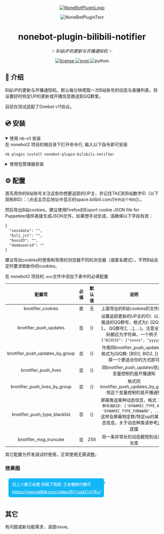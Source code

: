 <div align="center">
  <a href="https://v2.nonebot.dev/store"><img src="https://github.com/A-kirami/nonebot-plugin-template/blob/resources/nbp_logo.png" width="180" height="180" alt="NoneBotPluginLogo"></a>
  <br>
  <p><img src="https://github.com/A-kirami/nonebot-plugin-template/blob/resources/NoneBotPlugin.svg" width="240" alt="NoneBotPluginText"></p>
</div>

<div align="center">

# nonebot-plugin-bilibili-notifier

_✨ B站UP的更新与开播通知机 ✨_


<a href="./LICENSE">
    <img src="https://img.shields.io/github/license/owner/nonebot-plugin-bilibili-notifier.svg" alt="license">
</a>
<a href="https://pypi.python.org/pypi/nonebot-plugin-bilibili-notifier">
    <img src="https://img.shields.io/pypi/v/nonebot-plugin-bilibili-notifier.svg" alt="pypi">
</a>
<img src="https://img.shields.io/badge/python-3.8+-blue.svg" alt="python">

</div>

## 📖 介绍

B站UP的更新与开播通知机，默认每分钟爬取一次B站账号的动态与直播列表，将设置好的特定UP的更新或开播信息推送到QQ群里。

目前仅测试适配了Onebot v11协议。

## 💿 安装

<details open>
<summary>使用 nb-cli 安装</summary>
在 nonebot2 项目的根目录下打开命令行, 输入以下指令即可安装

    nb plugin install nonebot-plugin-bilibili-notifier

</details>

<details>
<summary>使用包管理器安装</summary>
在 nonebot2 项目的插件目录下, 打开命令行, 根据你使用的包管理器, 输入相应的安装命令

<details>
<summary>pip</summary>

    pip install nonebot-plugin-bilibili-notifier
</details>
<details>
<summary>pdm</summary>

    pdm add nonebot-plugin-bilibili-notifier
</details>
<details>
<summary>poetry</summary>

    poetry add nonebot-plugin-bilibili-notifier
</details>
<details>
<summary>conda</summary>

    conda install nonebot-plugin-bilibili-notifier
</details>

打开 nonebot2 项目根目录下的 `pyproject.toml` 文件, 在 `[tool.nonebot]` 部分追加写入

    plugins = ["nonebot_plugin_bilibili_notifier"]

</details>

## ⚙️ 配置

首先用你的B站账号关注这些你想要追踪的UP主，并记住TA们的B站数字ID（以下简称BID）：（点击主页后地址中显示的space.bilibili.com/\[`中的这个号码`\]）。

然后导出B站cookies，建议使用Firefox的Export cookie JSON file for Puppeteer插件直接生成JSON文件，如果想手动生成，请确保以下字段有效：
```
{
  "sessdata": "",
  "bili_jct": "",
  "buvid3": "",
  "dedeuserid": "" 
}
```
建议导出cookies时使用和常用的浏览器不同的浏览器（或匿名模式），不然B站会定时要求刷新你的cookies。

在 nonebot2 项目的`.env`文件中添加下表中的必填配置

| 配置项 | 必填 | 默认值 | 说明 |
|:-----:|:----:|:----:|:----:|
| bnotifier_cookies | 是 | 无 | 上面导出的B站cookies的文件路径 |
| bnotifier_push_updates | 否 | {} | 设置追踪更新的UP主的ID）以及要推送的QQ群号，格式为{<BID1>: \[QQ群号1， QQ群号2, ...\], ...}。注意全部号码都应为字符串，一个例子：`{"823532": ["xxxxx", "yyyyy"]}`|
| bnotifier_push_updates_by_group | 否 | {} | 作用同bnotifier_push_updates但格式为{QQ群: \[BID1, BID2, \]}，选择一个更适合你的方式即可 |
| bnotifier_push_lives | 否 | {} | 同bnotifier_push_updates但这个变量控制的是开播通知 |
| bnotifier_push_lives_by_group | 否 | {} | 格式同bnotifier_push_updates_by_group但这个变量控制的是开播通知 |
| bnotifier_push_type_blacklist | 否 | {} | 屏蔽推送某种动态信息，格式：`{QQ群号或BID: ['DYNAMIC_TYPE_AV', 'DYNAMIC_TYPE_FORWARD', ...]}`这样会屏蔽特定群/特定up的某种动态信息。关于动态种类请参考[这个连接](https://github.com/SocialSisterYi/bilibili-API-collect/blob/master/docs/dynamic/dynamic_enum.md) |
| bnotifier_msg_truncate | 否 | 256 | 将一条非常长的动态截短到设定的长度 |

其它配置为开发调试时使用，正常使用无需调整。

### 效果图
![Notifier Demo](notifier-demo.png)


## 其它
有问题或新功能需求，请提issue。

